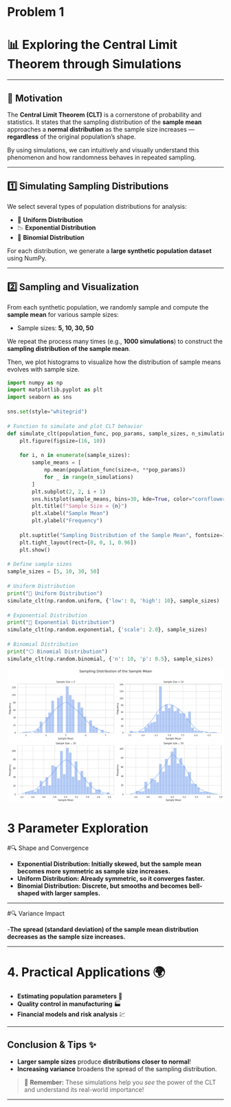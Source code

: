 # Problem 1
# 📊 Exploring the Central Limit Theorem through Simulations

---

## 🎯 Motivation

The **Central Limit Theorem (CLT)** is a cornerstone of probability and statistics. It states that the sampling distribution of the **sample mean** approaches a **normal distribution** as the sample size increases — **regardless** of the original population’s shape. 

By using simulations, we can intuitively and visually understand this phenomenon and how randomness behaves in repeated sampling.

---

## 1️⃣ Simulating Sampling Distributions

We select several types of population distributions for analysis:

- 🎲 **Uniform Distribution**
- 📉 **Exponential Distribution**
- 🎯 **Binomial Distribution**

For each distribution, we generate a **large synthetic population dataset** using NumPy.

---

## 2️⃣ Sampling and Visualization

From each synthetic population, we randomly sample and compute the **sample mean** for various sample sizes:

- Sample sizes: **5, 10, 30, 50**

We repeat the process many times (e.g., **1000 simulations**) to construct the **sampling distribution of the sample mean**.

Then, we plot histograms to visualize how the distribution of sample means evolves with sample size.

```python
import numpy as np
import matplotlib.pyplot as plt
import seaborn as sns

sns.set(style="whitegrid")

# Function to simulate and plot CLT behavior
def simulate_clt(population_func, pop_params, sample_sizes, n_simulations=1000):
    plt.figure(figsize=(16, 10))

    for i, n in enumerate(sample_sizes):
        sample_means = [
            np.mean(population_func(size=n, **pop_params))
            for _ in range(n_simulations)
        ]
        plt.subplot(2, 2, i + 1)
        sns.histplot(sample_means, bins=30, kde=True, color="cornflowerblue")
        plt.title(f"Sample Size = {n}")
        plt.xlabel("Sample Mean")
        plt.ylabel("Frequency")

    plt.suptitle("Sampling Distribution of the Sample Mean", fontsize=18)
    plt.tight_layout(rect=[0, 0, 1, 0.96])
    plt.show()

# Define sample sizes
sample_sizes = [5, 10, 30, 50]

# Uniform Distribution
print("🔷 Uniform Distribution")
simulate_clt(np.random.uniform, {'low': 0, 'high': 10}, sample_sizes)

# Exponential Distribution
print("🔶 Exponential Distribution")
simulate_clt(np.random.exponential, {'scale': 2.0}, sample_sizes)

# Binomial Distribution
print("⚪ Binomial Distribution")
simulate_clt(np.random.binomial, {'n': 10, 'p': 0.5}, sample_sizes)
```


![alt text](image-4.png)



# 3️ Parameter Exploration
#🔍 Shape and Convergence

- **Exponential Distribution: Initially skewed, but the sample mean becomes more symmetric as sample size increases.**
- **Uniform Distribution: Already symmetric, so it converges faster.**
- **Binomial Distribution: Discrete, but smooths and becomes bell-shaped with larger samples.**

---

#🔍 Variance Impact

-**The spread (standard deviation) of the sample mean distribution decreases as the sample size increases.**

---

# 4. Practical Applications 🌍

- **Estimating population parameters** 🧾
- **Quality control in manufacturing** 🏭
- **Financial models and risk analysis** 💹

---

## Conclusion & Tips ✨

- **Larger sample sizes** produce **distributions closer to normal**!
- **Increasing variance** broadens the spread of the sampling distribution.

> 🚀 **Remember:** These simulations help you *see* the power of the CLT and understand its real-world importance!

---